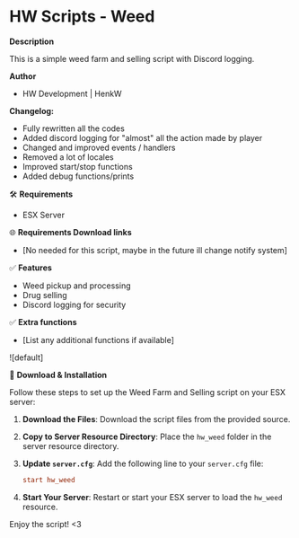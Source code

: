# HW Scripts - Weed

**Description**

This is a simple weed farm and selling script with Discord logging.

**Author**
- HW Development | HenkW

**Changelog:**
- Fully rewritten all the codes
- Added discord logging for "almost" all the action made by player
- Changed and improved events / handlers
- Removed a lot of locales
- Improved start/stop functions
- Added debug functions/prints

🛠 **Requirements**
- ESX Server

🌐 **Requirements Download links**
- [No needed for this script, maybe in the future ill change notify system]

✅ **Features**
- Weed pickup and processing
- Drug selling
- Discord logging for security

✅ **Extra functions**
- [List any additional functions if available]

![default]

🔧 **Download & Installation**

Follow these steps to set up the Weed Farm and Selling script on your ESX server:

1. **Download the Files**: Download the script files from the provided source.

2. **Copy to Server Resource Directory**: Place the `hw_weed` folder in the server resource directory.

3. **Update `server.cfg`**: Add the following line to your `server.cfg` file:

    ```cfg
    start hw_weed
    ```

4. **Start Your Server**: Restart or start your ESX server to load the `hw_weed` resource.

Enjoy the script! <3
